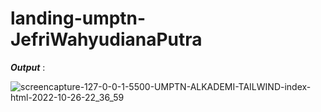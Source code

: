 # landing-umptn-JefriWahyudianaPutra

<b><i>Output</i></b> : 

![screencapture-127-0-0-1-5500-UMPTN-ALKADEMI-TAILWIND-index-html-2022-10-26-22_36_59](https://user-images.githubusercontent.com/92837751/198071366-f413abb3-66dc-4430-adc4-216b54ee6ccf.png)
